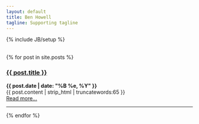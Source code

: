 ```yaml
---
layout: default
title: Ben Howell
tagline: Supporting tagline
---
```

{% include JB/setup %}
<br/>
<br/>

<div class="blog-index">
  {% for post in site.posts %}
  <h3><a href="{{ post.url }}">{{ post.title }}</a></h3><p><strong>{{ post.date | date: "%B %e, %Y" }}</strong><br>
  {{ post.content | strip_html | truncatewords:65 }}<br>
  <a href="{{ post.url }}">Read more...</a><br/><hr>
  {% endfor %}
</div>
